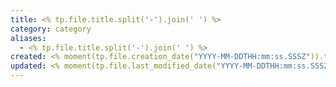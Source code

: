 ```yaml
---
title: <% tp.file.title.split('-').join(' ') %>
category: category
aliases:
  - <% tp.file.title.split('-').join(' ') %>
created: <% moment(tp.file.creation_date("YYYY-MM-DDTHH:mm:ss.SSSZ")).toISOString() %>
updated: <% moment(tp.file.last_modified_date("YYYY-MM-DDTHH:mm:ss.SSSZ")).toISOString() %>
---
```


